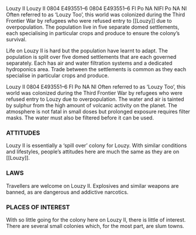 Louzy II Louzy II 0804 E493551–6 0804 E493551–6 Fl Po NA NIFl Po NA NI Often referred to as ‘Louzy Too’, this world was colonized during the Third Frontier War by refugees who were refused entry to [[Louzy]] due to overpopulation. The population live in five separate domed settlements, each specialising in particular crops and produce to ensure the colony’s survival.

Life on Louzy II is hard but the population have learnt to adapt. The population is split over five domed settlements that are each governed separately. Each has air and water filtration systems and a dedicated hydroponics area. Trade between the settlements is common as they each specialise in particular crops and produce.

Louzy II 0804 E493551–6 Fl Po NA NI Often referred to as ‘Louzy Too’, this world was colonized during the Third Frontier War by refugees who were refused entry to Louzy due to overpopulation. The water and air is tainted by sulphur from the high amount of volcanic activity on the planet. The atmosphere is not fatal in small doses but prolonged exposure requires filter masks. The water must also be filtered before it can be used.

### ATTITUDES

Louzy II is essentially a ‘spill over’ colony for Louzy. With similar conditions and lifestyles, people’s attitudes here are much the same as they are on [[Louzy]].

### LAWS

Travellers are welcome on Louzy II. Explosives and similar weapons are banned, as are dangerous and addictive narcotics.

### PLACES OF INTEREST

With so little going for the colony here on Louzy II, there is little of interest. There are several small colonies which, for the most part, are slum towns.
